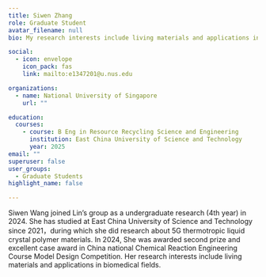```yaml
---
title: Siwen Zhang
role: Graduate Student
avatar_filename: null
bio: My research interests include living materials and applications in biomedical fields

social:
  - icon: envelope
    icon_pack: fas
    link: mailto:e1347201@u.nus.edu

organizations:
  - name: National University of Singapore
    url: ""

education:
  courses:
    - course: B Eng in Resource Recycling Science and Engineering
      institution: East China University of Science and Technology
      year: 2025
email: ""      
superuser: false
user_groups:
  - Graduate Students
highlight_name: false

---
```

Siwen Wang joined Lin’s group as a undergraduate research (4th year) in 2024. She has studied at East China University of Science and Technology since 2021，during which she did research about 5G thermotropic liquid crystal polymer materials. In 2024, She was awarded second prize and excellent case award in China national Chemical Reaction Engineering Course Model Design Competition. Her research interests include living materials and applications in biomedical fields.
